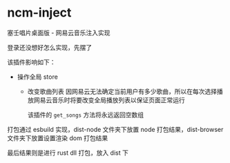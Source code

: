 # ncm-inject

塞壬唱片桌面版 - 网易云音乐注入实现

登录还没想好怎么实现，先摆了

该插件影响如下：

- 操作全局 store
  - 改变歌曲列表
    因网易云无法确定当前用户有多少歌曲，所以在每次选择播放网易云音乐时将要改变全局播放列表以保证页面正常运行

    该插件的 `get_songs` 方法将永远返回空数组

打包通过 esbuild 实现，dist-node 文件夹下放置 node 打包结果，dist-browser 文件夹下放置设置渲染 dom 打包结果

最后结果则是进行 rust dll 打包，放入 dist 下